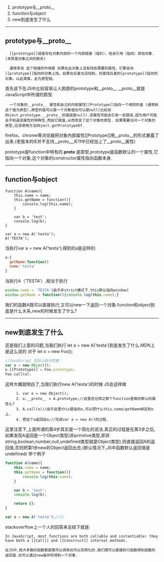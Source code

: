 1. prototype与__proto__
2. function与object
3. new到底发生了什么


-----


## prototype与__proto__

      [[prototype]]就是存在对象内部的一个内部链接（指针），他会引用（指向）其他对象.(本质是对象之间的联系)

      通常来说 这个链接的作用是 如果在此对象上没有找到需要的属性，引擎会向[[prototype]]指向的对象上找。如果在后者也没找到，则查找后者的[prototype]]指向的对象。以此类推，此为原型链。


首先说下在JS中比较容易让人困惑的prototype和__proto__
__proto__就是JavaScript中所谓的原型.

      一个对象的__proto__ 属性和自己的内部属性[[Prototype]]指向一个相同的值 (通常称这个值为原型),原型的值可以是一个对象值也可以是null(比如说Object.prototype.__proto__的值就是null).该属性可能会引发一些错误,因为用户可能会不知道该属性的特殊性,而给它赋值,从而改变了这个对象的原型. 如果需要访问一个对象的原型,应该使用方法Object.getPrototypeOf.

firefox、chrome等浏览器把对象内部属性[[Prototype]]用__proto__的形式暴露了出来.(老版本的IE并不支持__proto__,IE11中已经加上了__proto__属性)

prototype是function中特有的.__proto__ 是原型,prototype是函数默认的一个属性,它指向一个对象,这个对象的constructor属性指向函数本身.


-----


## function与object

```JS
function A(name){
	this.name = name;
	this.getName = function(){
		console.log(this.name);
	}

	var b = 'test';
	console.log(b);
}

var a = new A('testa');
A('TESTA');
```
当执行var a = new A('testa');得到的a是这样的:
```js
a:{
  getName:function()
  name:'testa'
}
```

当执行A（'TESTA'）,相当于执行
```js
window.name = 'TESTA'(由于非strict模式下,this默认指向window)
window.getName = function(){console.log(this.name);}
```

我们的函数A既可以直接执行,又可以new一下返回一个对象.function和object到底是什么关系,new的时候发生了什么?


-----


## new到底发生了什么

还是我们上面的问题,当我们执行 let a = new A('testa')到底发生了什么.MDN上是这么说的
对于 let o = new Foo();

```js
//JavaScript 实际上执行的是：
var o = new Object();
o.[[Prototype]] = Foo.prototype;
Foo.call(o);
```

这样大概就明白了,当我们执行new A('testa')的时候
JS会这样做

         1. var o = new Object();
         2. o.__proto__ = A.prototype;//这里还记得之那个function里面的默认的属性么?
         3. A.call(o)//由于这里this是指向o,可以把什么this.name/getName绑定到o上.
         4. 把这个o返回给a;//完成var a = new A()的过程.

这里注意下,上面所谓的第4步其实是一个简化的说法.真正的过程是在第3步之后,如果发现A返回是一个Object类型(非primitive类型,即非string,boolean,number,null,undefined类型就是Object类型),则直接返回A的返回值,否则把第1步new的Object返回出去.(默认情况下,JS中函数默认返回值是undefined)
举个例子
```js
function A(name){
	this.name = name;
	this.getName = function(){
		console.log(this.name);
	}

	var b = 'test';
	console.log(b);

	return {};
}

var a = new A('testa');//{}
```

stackoverflow上一个人的回答来总结下就是:

    In JavaScript, most functions are both callable and instantiable: they have both a [[Call]] and [[Construct]] internal methods.

    在JS中,绝大多数的函数都是既可以调用也可以实例化的.我们既可以直接执行函数得到函数的返回值.也可以通过new操作符得到一个对象.